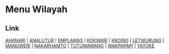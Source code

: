 # Menu Wilayah

## Link

[AHANARI](https://github.com/gigit-pemilu/pemilu-2024-81-maluku/tree/main/pileg-dpr/hitung-suara/sub/81-maluku/sub/08-maluku-barat-daya/sub/05-pulau-pulau-babar-timur/sub/2007-ahanari)
 | 
[ANALUTUR](https://github.com/gigit-pemilu/pemilu-2024-81-maluku/tree/main/pileg-dpr/hitung-suara/sub/81-maluku/sub/08-maluku-barat-daya/sub/05-pulau-pulau-babar-timur/sub/2009-analutur)
 | 
[EMPLAWAS](https://github.com/gigit-pemilu/pemilu-2024-81-maluku/tree/main/pileg-dpr/hitung-suara/sub/81-maluku/sub/08-maluku-barat-daya/sub/05-pulau-pulau-babar-timur/sub/2005-emplawas)
 | 
[KOKWARI](https://github.com/gigit-pemilu/pemilu-2024-81-maluku/tree/main/pileg-dpr/hitung-suara/sub/81-maluku/sub/08-maluku-barat-daya/sub/05-pulau-pulau-babar-timur/sub/2006-kokwari)
 | 
[KROING](https://github.com/gigit-pemilu/pemilu-2024-81-maluku/tree/main/pileg-dpr/hitung-suara/sub/81-maluku/sub/08-maluku-barat-daya/sub/05-pulau-pulau-babar-timur/sub/2003-kroing)
 | 
[LETWURUNG](https://github.com/gigit-pemilu/pemilu-2024-81-maluku/tree/main/pileg-dpr/hitung-suara/sub/81-maluku/sub/08-maluku-barat-daya/sub/05-pulau-pulau-babar-timur/sub/2001-letwurung)
 | 
[MANUWERI](https://github.com/gigit-pemilu/pemilu-2024-81-maluku/tree/main/pileg-dpr/hitung-suara/sub/81-maluku/sub/08-maluku-barat-daya/sub/05-pulau-pulau-babar-timur/sub/2010-manuweri)
 | 
[NAKARHAMTO](https://github.com/gigit-pemilu/pemilu-2024-81-maluku/tree/main/pileg-dpr/hitung-suara/sub/81-maluku/sub/08-maluku-barat-daya/sub/05-pulau-pulau-babar-timur/sub/2004-nakarhamto)
 | 
[TUTUWAWANG](https://github.com/gigit-pemilu/pemilu-2024-81-maluku/tree/main/pileg-dpr/hitung-suara/sub/81-maluku/sub/08-maluku-barat-daya/sub/05-pulau-pulau-babar-timur/sub/2011-tutuwawang)
 | 
[WAKPAPAPI](https://github.com/gigit-pemilu/pemilu-2024-81-maluku/tree/main/pileg-dpr/hitung-suara/sub/81-maluku/sub/08-maluku-barat-daya/sub/05-pulau-pulau-babar-timur/sub/2008-wakpapapi)
 | 
[YATOKE](https://github.com/gigit-pemilu/pemilu-2024-81-maluku/tree/main/pileg-dpr/hitung-suara/sub/81-maluku/sub/08-maluku-barat-daya/sub/05-pulau-pulau-babar-timur/sub/2002-yatoke)

